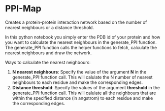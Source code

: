 # PPI-Map
Creates a protein-protein interaction network based on the number of nearest neighbours or a distance threshold. 

In this python notebook you simply enter the PDB id of your protein and how you want to calculate the nearest neighbours in the generate_PPI function. The generate_PPI function calls the helper functions to fetch, calculate the nearest neighbours and draw the network.  

Ways to calculate the nearest neighbours:
1. **N nearest neighbours**: Specify the value of the argument **N** in the generate_PPI function call. This will calulate the N number of nearest neighbours to each residue and make the corresponding edges.
2. **Distance threshold**: Specify the values of the argument **threshold** in the generate_PPI function call. This will calulate all the neighbours that are within the specified distance (in angstrom) to each residue and make the corresponding edges.
